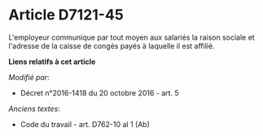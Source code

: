 # Article D7121-45

L'employeur               communique par tout moyen aux salariés la raison sociale et l'adresse de la caisse de congés payés
à laquelle il est affilié.

**Liens relatifs à cet article**

_Modifié par_:

  - Décret n°2016-1418 du 20 octobre 2016 - art. 5

_Anciens textes_:

  - Code du travail - art. D762-10 al 1 (Ab)
